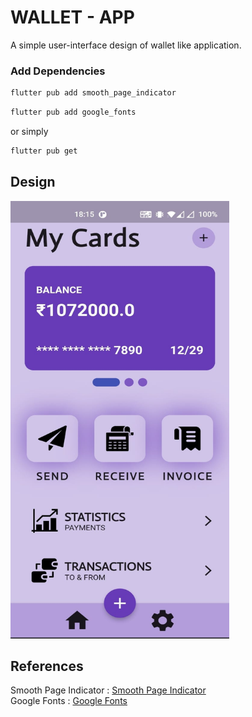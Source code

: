 # WALLET - APP 

A simple user-interface design of wallet like application.


### Add Dependencies

```bash
flutter pub add smooth_page_indicator
```

```bash
flutter pub add google_fonts
```

or simply

```bash
flutter pub get
```

## Design
<p>
<img src="https://github.com/Vishwa-Karthik/Wallet-App-UI-Design/blob/master/design.jpg" width=350 height=700 />
</p>


## References
Smooth Page Indicator : [Smooth Page Indicator](https://pub.dev/packages/smooth_page_indicator) <br>
Google Fonts : [Google Fonts](https://pub.dev/packages/google_fonts)
